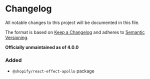 # Changelog

All notable changes to this project will be documented in this file.

The format is based on [Keep a Changelog](http://keepachangelog.com/en/1.0.0/)
and adheres to [Semantic Versioning](http://semver.org/spec/v2.0.0.html).

**Officially unmaintained as of 4.0.0**

### Added

- `@shopify/react-effect-apollo` package
